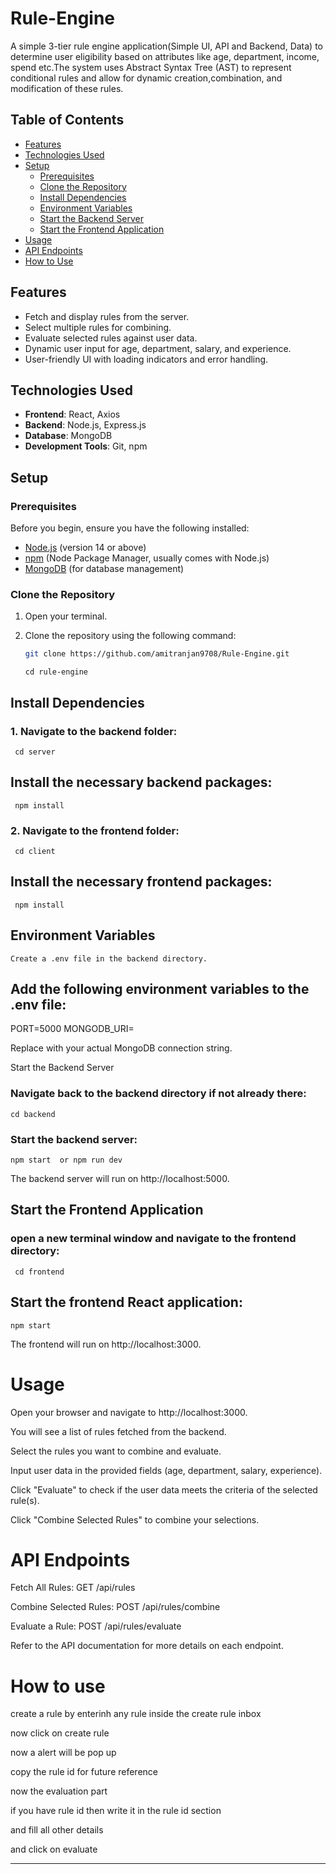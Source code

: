 # Rule-Engine
A simple 3-tier rule engine application(Simple UI, API and Backend, Data) to determine user eligibility based on attributes like age, department, income, spend etc.The system uses Abstract Syntax Tree (AST) to represent conditional rules and allow for dynamic creation,combination, and modification of these rules.


## Table of Contents

- [Features](#features)
- [Technologies Used](#technologies-used)
- [Setup](#setup)
  - [Prerequisites](#prerequisites)
  - [Clone the Repository](#clone-the-repository)
  - [Install Dependencies](#install-dependencies)
  - [Environment Variables](#environment-variables)
  - [Start the Backend Server](#start-the-backend-server)
  - [Start the Frontend Application](#start-the-frontend-application)
- [Usage](#usage)
- [API Endpoints](#api-endpoints)
- [How to Use](#how-to-use)

## Features

- Fetch and display rules from the server.
- Select multiple rules for combining.
- Evaluate selected rules against user data.
- Dynamic user input for age, department, salary, and experience.
- User-friendly UI with loading indicators and error handling.

## Technologies Used

- **Frontend**: React, Axios
- **Backend**: Node.js, Express.js
- **Database**: MongoDB
- **Development Tools**: Git, npm

## Setup

### Prerequisites

Before you begin, ensure you have the following installed:

- [Node.js](https://nodejs.org/) (version 14 or above)
- [npm](https://www.npmjs.com/) (Node Package Manager, usually comes with Node.js)
- [MongoDB](https://www.mongodb.com/) (for database management)

### Clone the Repository

1. Open your terminal.
2. Clone the repository using the following command:
   ```bash
   git clone https://github.com/amitranjan9708/Rule-Engine.git

   ```

       cd rule-engine

## Install Dependencies

  ### 1. Navigate to the backend folder:

     cd server

  ## Install the necessary backend packages:

     npm install

  ### 2. Navigate to the frontend folder:

     cd client
   
  ## Install the necessary frontend packages:

     npm install

 ## Environment Variables

    Create a .env file in the backend directory.
## Add the following environment variables to the .env file:

PORT=5000
MONGODB_URI=<your-mongodb-uri>

Replace <your-mongodb-uri> with your actual MongoDB connection string.

Start the Backend Server

  ### Navigate back to the backend directory if not already there:

    cd backend

  ### Start the backend server:

    npm start  or npm run dev

The backend server will run on http://localhost:5000.

 ## Start the Frontend Application

   ### open a new terminal window and navigate to the frontend directory:

     cd frontend

 ## Start the frontend React application:

    npm start

The frontend will run on http://localhost:3000.


# Usage
Open your browser and navigate to http://localhost:3000.

You will see a list of rules fetched from the backend.

Select the rules you want to combine and evaluate.

Input user data in the provided fields (age, department, salary, experience).

Click "Evaluate" to check if the user data meets the criteria of the selected rule(s).

Click "Combine Selected Rules" to combine your selections.


# API Endpoints
Fetch All Rules: GET /api/rules

Combine Selected Rules: POST /api/rules/combine

Evaluate a Rule: POST /api/rules/evaluate

Refer to the API documentation for more details on each endpoint.

# How to use
create a rule by enterinh any rule inside the create rule inbox

now click on create rule

now a alert will be pop up 

copy the rule id for future reference



now the evaluation part


if you have rule id then write it in the rule id section 

and fill all other details

and click on evaluate

______________________________________________________________________________________________________________________________________________________________________

